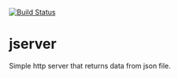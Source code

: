 [![Build Status](https://travis-ci.org/reireias/jserver.svg?branch=master)](https://travis-ci.org/reireias/jserver)

# jserver
Simple http server that returns data from json file.
